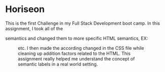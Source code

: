 # Horiseon
This is the first Challenge in my Full Stack Development boot camp. In this assignment, I took all of the <div> semantics and changed them to more specific HTML semantics, EX: <aside> <figure> etc. I then made the according changed in the CSS file while cleaning up addition factors related to the HTML. This assignment really helped me understand the concept of semantic labels in a real world setting.
